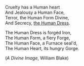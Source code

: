 
Cruelty has a Human heart  
And Jealousy a Human Face,  
Terror, the Human Form Divine,  
And Secrecy, [the Human Dress](index.md).  

The Human Dress is forgéd Iron,  
The Human Form, a fiery Forge,  
The Human Face, a Furnace seal'd,  
The Human Heart, its hungry Gorge.

(*A Divine Image*, William Blake)



